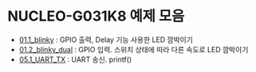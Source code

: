 # NUCLEO-G031K8 예제 모음

* [01.1_blinky](01.1_blinky/README.md) : GPIO 출력, Delay 기능 사용한 LED 깜박이기
* [01.2_blinky_dual](01.2_blinky_dual/README.md) : GPIO 입력. 스위치 상태에 따라 다른 속도로 LED 깜박이기
* [05.1_UART_TX](05.1_UART_TX/README.md) : UART 송신. printf()
